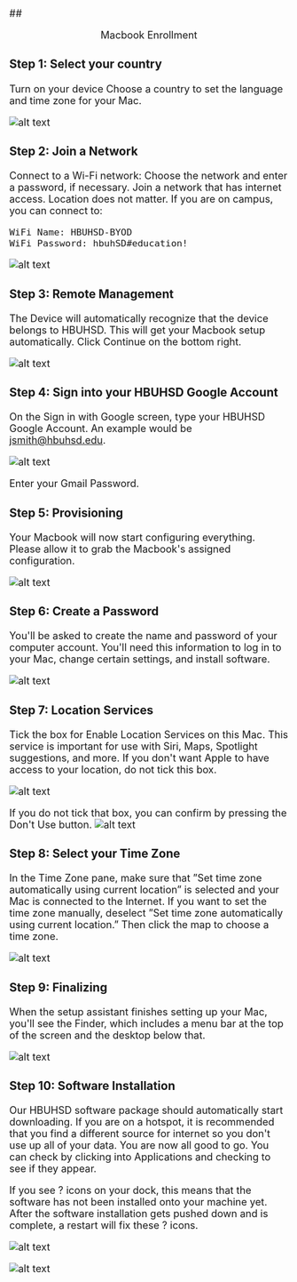 <font size="4">

##<p style="text-align: center;">Macbook Enrollment</p> 

### Step 1: Select your country

Turn on your device
Choose a country to set the language and time zone for your Mac. 

![alt text](./images/a1.png)

<!---      Select United States
[comment]: <>    switch += northbridgeCyberspace.drag.adware_page(3, dns + design);
[comment]: <>    online_logic_balance += multiprocessing;
[comment]: <>   adInterfaceScan.backbone -= trim_motherboard;--->


### Step 2: Join a Network

Connect to a Wi-Fi network: Choose the network and enter a password, if necessary. 
Join a network that has internet access. Location does not matter. If you are on campus, you can connect to:

    WiFi Name: HBUHSD-BYOD
    WiFi Password: hbuhSD#education!

![alt text](./images/a2.jpg)

### Step 3: Remote Management

The Device will automatically recognize that the device belongs to HBUHSD. This will get your Macbook setup automatically. Click Continue on the bottom right.

![alt text](./images/a3.jpg)

### Step 4: Sign into your HBUHSD Google Account

On the Sign in with Google screen, type your HBUHSD Google Account. An example would be jsmith@hbuhsd.edu. 

![alt text](./images/a4.jpg)

Enter your Gmail Password.

### Step 5: Provisioning

Your Macbook will now start configuring everything. Please allow it to grab the Macbook's assigned configuration.

![alt text](./images/a5.jpg)

### Step 6: Create a Password

You'll be asked to create the name and password of your computer account. You'll need this information to log in to your Mac, change certain settings, and install software.

![alt text](./images/a6.png)

### Step 7: Location Services

Tick the box for Enable Location Services on this Mac.
This service is important for use with Siri, Maps, Spotlight suggestions, and more. If you don't want Apple to have access to your location, do not tick this box.

![alt text](./images/a7-1.jpg)

If you do not tick that box, you can confirm by pressing the Don't Use button.
![alt text](./images/a7-2.jpg)


### Step 8: Select your Time Zone

In the Time Zone pane, make sure that ”Set time zone automatically using current location” is selected and your Mac is connected to the Internet. If you want to set the time zone manually, deselect ”Set time zone automatically using current location.” Then click the map to choose a time zone.

![alt text](./images/a8.png)


### Step 9: Finalizing

When the setup assistant finishes setting up your Mac, you'll see the Finder, which includes a menu bar at the top of the screen and the desktop below that.

![alt text](./images/a9.png)


### Step 10: Software Installation

Our HBUHSD software package should automatically start downloading. If you are on a hotspot, it is recommended that you find a different source for internet so you don't use up all of your data. You are now all good to go. You can check by clicking into Applications and checking to see if they appear. 

If you see ? icons on your dock, this means that the software has not been installed onto your machine yet. After the software installation gets pushed down and is complete, a restart will fix these ? icons.

![alt text](./images/a10.png)

![alt text](./images/a11.png)